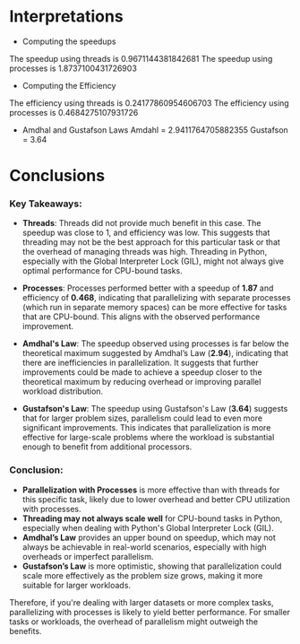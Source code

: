 # Interpretations
- Computing the speedups

The speedup using threads is 0.9671144381842681
The speedup using processes is 1.8737100431726903

- Computing the Efficiency

The efficiency using threads is 0.24177860954606703
The efficiency using processes is 0.4684275107931726

- Amdhal and Gustafson Laws
Amdahl = 2.9411764705882355
Gustafson = 3.64

# Conclusions

### **Key Takeaways:**

- **Threads**: Threads did not provide much benefit in this case. The speedup was close to 1, and efficiency was low. This suggests that threading may not be the best approach for this particular task or that the overhead of managing threads was high. Threading in Python, especially with the Global Interpreter Lock (GIL), might not always give optimal performance for CPU-bound tasks.

- **Processes**: Processes performed better with a speedup of **1.87** and efficiency of **0.468**, indicating that parallelizing with separate processes (which run in separate memory spaces) can be more effective for tasks that are CPU-bound. This aligns with the observed performance improvement.

- **Amdhal's Law**: The speedup observed using processes is far below the theoretical maximum suggested by Amdhal’s Law (**2.94**), indicating that there are inefficiencies in parallelization. It suggests that further improvements could be made to achieve a speedup closer to the theoretical maximum by reducing overhead or improving parallel workload distribution.

- **Gustafson's Law**: The speedup using Gustafson's Law (**3.64**) suggests that for larger problem sizes, parallelism could lead to even more significant improvements. This indicates that parallelization is more effective for large-scale problems where the workload is substantial enough to benefit from additional processors.

### **Conclusion:**

- **Parallelization with Processes** is more effective than with threads for this specific task, likely due to lower overhead and better CPU utilization with processes.
- **Threading may not always scale well** for CPU-bound tasks in Python, especially when dealing with Python's Global Interpreter Lock (GIL).
- **Amdhal’s Law** provides an upper bound on speedup, which may not always be achievable in real-world scenarios, especially with high overheads or imperfect parallelism.
- **Gustafson’s Law** is more optimistic, showing that parallelization could scale more effectively as the problem size grows, making it more suitable for larger workloads.

Therefore, if you're dealing with larger datasets or more complex tasks, parallelizing with processes is likely to yield better performance. For smaller tasks or workloads, the overhead of parallelism might outweigh the benefits.